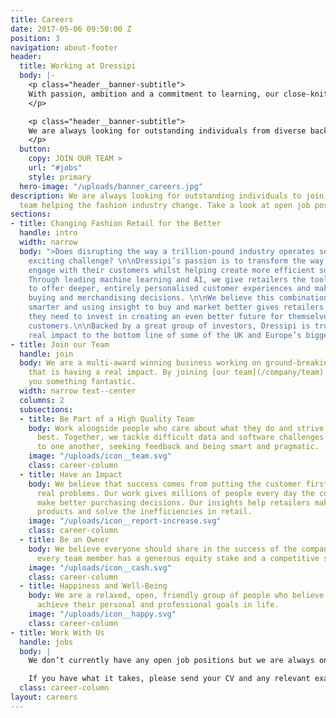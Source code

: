 ```yaml
---
title: Careers
date: 2017-05-06 09:50:00 Z
position: 3
navigation: about-footer
header:
  title: Working at Dressipi
  body: |-
    <p class="header__banner-subtitle">
    With passion, ambition and a commitment to learning, our close-knit team support, challenge and inspire each other every day.
    </p>

    <p class="header__banner-subtitle">
    We are always looking for outstanding individuals from diverse backgrounds who want to be part of our fantastic team and help the fashion industry change
    </p>
  button:
    copy: JOIN OUR TEAM >
    url: "#jobs"
    style: primary
  hero-image: "/uploads/banner_careers.jpg"
description: We are always looking for outstanding individuals to join our fantastic
  team helping the fashion industry change. Take a look at open job positions at Dressipi.
sections:
- title: Changing Fashion Retail for the Better
  handle: intro
  width: narrow
  body: ">Does disrupting the way a trillion-pound industry operates sound like an
    exciting challenge? \n\nDressipi’s passion is to transform the way fashion retailers
    engage with their customers whilst helping create more efficient supply chains.
    Through leading machine learning and AI, we give retailers the tools they need
    to offer deeper, entirely personalised customer experiences and make data-driven
    buying and merchandising decisions. \n\nWe believe this combination of selling
    smarter and using insight to buy and market better gives retailers the profitability
    they need to invest in creating an even better future for themselves and their
    customers.\n\nBacked by a great group of investors, Dressipi is trusted to deliver
    real impact to the bottom line of some of the UK and Europe’s biggest retailers."
- title: Join our Team
  handle: join
  body: We are a multi-award winning business working on ground-breaking technology
    that is having a real impact. By joining [our team](/company/team) we can offer
    you something fantastic.
  width: narrow text--center
  columns: 2
  subsections:
  - title: Be Part of a High Quality Team
    body: Work alongside people who care about what they do and strive to do their
      best. Together, we tackle difficult data and software challenges by listening
      to one another, seeking feedback and being smart and pragmatic.
    image: "/uploads/icon__team.svg"
    class: career-column
  - title: Have an Impact
    body: We believe that success comes from putting the customer first and solving
      real problems. Our work gives millions of people every day the confidence to
      make better purchasing decisions. Our insights help retailers make better quality
      products and solve the inefficiencies in retail.
    image: "/uploads/icon__report-increase.svg"
    class: career-column
  - title: Be an Owner
    body: We believe everyone should share in the success of the company. That's why
      every team member has a generous equity stake and a competitive salary.
    image: "/uploads/icon__cash.svg"
    class: career-column
  - title: Happiness and Well-Being
    body: We are a relaxed, open, friendly group of people who believe everyone can
      achieve their personal and professional goals in life.
    image: "/uploads/icon__happy.svg"
    class: career-column
- title: Work With Us
  handle: jobs
  body: |
    We don’t currently have any open job positions but we are always on the lookout for exceptional people who share our passion for helping the fashion industry change.

    If you have what it takes, please send your CV and any relevant examples of previous work (eg: websites, apps, Stack Overflow or GitHub profile) to [jobs@dressipi.com](mailto:jobs@dressipi.com).
  class: career-column
layout: careers
---
```


